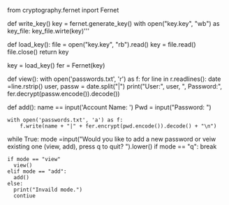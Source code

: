 from cryptography.fernet inport Fernet


def write_key()
    key = fernet.generate_key()
    with open("key.key", "wb") as key_file:
      key_file.wirte(key)'''

def load_key():
   file = open("key.key", "rb").read()
   key = file.read()
   file.close()
   return key

key = load_key() 
fer = Fernet(key)

def view():
     with open('passwords.txt', 'r') as f:
        for line in r.readlines():
          date =line.rstrip()
          user, passw = date.split("|")
          print("User:", user, ", Password:", fer.decrypt(passw.encode()).decode())


def add():
    name == input('Account Name: ')
    Pwd = input("Password: ")
    
    with open('passwords.txt', 'a') as f:
        f.write(name + "|" + fer.encrypt(pwd.encode()).decode() + "\n")
while True: 
    mode  =input("Would you like to add a new password or veiw existing one (view, add), press q to quit? ").lower()
    if mode == "q":
        break
        
    if mode == "view"
      view()
    elif mode == "add":
      add()
    else:
      print("Invaild mode.")
      contiue
